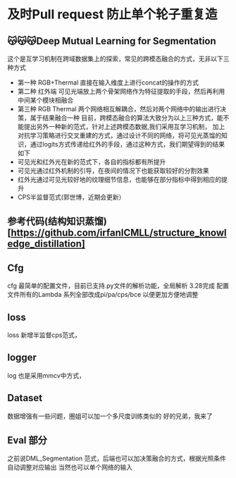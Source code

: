 # 及时Pull request 防止单个轮子重复造
## 😽😽😽Deep Mutual Learning for Segmentation
这个是互学习机制在跨域数据集上的探索，常见的跨模态融合的方式，无非以下三种方式
- 第一种 RGB+Thermal 直接在输入维度上进行concat的操作的方式
- 第二种 红外端 可见光端放上两个骨架网络作为特征提取的手段，然后再利用中间某个模块相融合
- 第三种 RGB Thermal 两个网络相互解耦合，然后对两个网络中的输出进行决策，属于结果融合一种
目前，跨模态融合的算法大致分为以上三种方式，能不能提出另外一种新的范式，针对上述跨模态数据,我们采用互学习机制，
加上对抗学习策略进行交叉重建的方式，通过设计不同的网络，将可见光蒸馏的知识，通过logits方式传递给红外的手段，通过这种方式，我们期望得到的结果如下
- 可见光和红外光在新的范式下，各自的指标都有所提升
- 可见光通过红外机制的引导，在夜间的情况下也能获取较好的分割效果
- 红外光通过可见光较好地的纹理细节信息，也能够在部分指标中得到相应的提升
- CPS半监督范式(郭世博，近期会更新）
## 参考代码(结构知识蒸馏)[https://github.com/irfanICMLL/structure_knowledge_distillation]
## Cfg
cfg 最简单的配置文件，目前已支持.py文件的解析功能，全局解析 3.28完成
配置文件所有的Lambda 系列全部改成pi/pa/cps/bce 以便更加方便地调整
## loss
loss 新增半监督cps范式，
## logger
log 也是采用mmcv中方式，
## Dataset
数据增强有一些问题，圈姐可以加一个多尺度训练类似的
好的兄弟，我来了
## Eval 部分
之前说DML_Segmentation 范式，后端也可以加决策融合的方式，根据光照条件自动调整对应输出
当然也可以单个网络的输入

